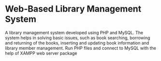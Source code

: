 # Web-Based Library Management System
A library management system developed using PHP and MySQL. </b>
The system helps in solving basic issues, such as book searching, borrowing and returning of the books, inserting and updating book information and library member management.</b>
Run PHP files and connect to MySQL with the help of XAMPP web server package
